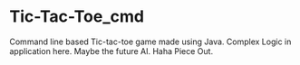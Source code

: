 # Tic-Tac-Toe_cmd
Command line based Tic-tac-toe game made using Java.
Complex Logic in application here.
Maybe the future AI.
Haha Piece Out.
